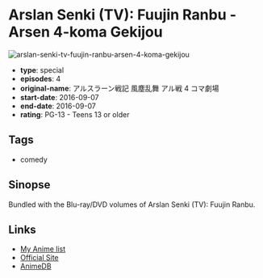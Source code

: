 # Arslan Senki (TV): Fuujin Ranbu - Arsen 4-koma Gekijou

![arslan-senki-tv-fuujin-ranbu-arsen-4-koma-gekijou](https://cdn.myanimelist.net/images/anime/7/88122.jpg)

-   **type**: special
-   **episodes**: 4
-   **original-name**: アルスラーン戦記 風塵乱舞 アル戦 4 コマ劇場
-   **start-date**: 2016-09-07
-   **end-date**: 2016-09-07
-   **rating**: PG-13 - Teens 13 or older

## Tags

-   comedy

## Sinopse

Bundled with the Blu-ray/DVD volumes of Arslan Senki (TV): Fuujin Ranbu.

## Links

-   [My Anime list](https://myanimelist.net/anime/36498/Arslan_Senki_TV__Fuujin_Ranbu_-_Arsen_4-koma_Gekijou)
-   [Official Site](http://www.arslan.jp/2/products/bddvd_01.html)
-   [AnimeDB](http://anidb.info/perl-bin/animedb.pl?show=anime&aid=11699)
